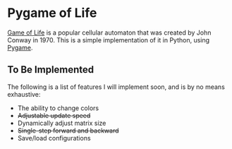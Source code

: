 # Pygame of Life
[Game of Life](https://en.wikipedia.org/wiki/Conway%27s_Game_of_Life) is a popular cellular automaton that was created by John Conway in 1970. This is a simple implementation of it in Python, using [Pygame](https://www.pygame.org).

## To Be Implemented
The following is a list of features I will implement soon, and is by no means exhaustive:
* The ability to change colors
* ~~Adjustable update speed~~
* Dynamically adjust matrix size
* ~~Single-step forward and backward~~
* Save/load configurations
